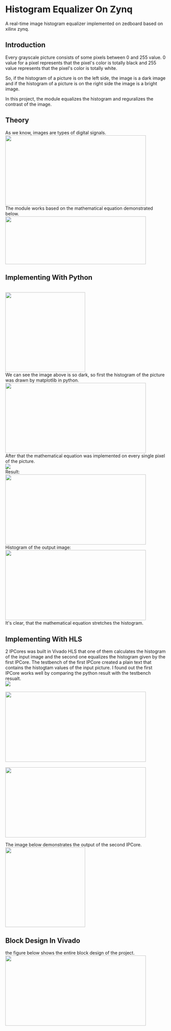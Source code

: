 # Histogram Equalizer On Zynq
A real-time image histogram equalizer implemented on zedboard based on xilinx zynq.

## Introduction
Every grayscale picture consists of some pixels between 0 and 255 value.
0 value for a pixel represents that the pixel's color is totally black and 255 value represents that the pixel's color is totally white.

So, if the histogram of a picture is on the left side, the image is a dark image and if the histogram of a picture is on the right side the image is a bright image.

In this project, the module equalizes the histogram and reguralizes the contrast of the image.

## Theory
As we know, images are types of digital signals.
</br>
<img src = "https://raw.githubusercontent.com/parsahemmasi/image-histogram-equalizer-on-zynq/main/Images/system.png" style="height : 220px;width : 440px"/>
</br>
The module works based on the mathematical equation demonstrated below.
</br>
<img src = "https://raw.githubusercontent.com/parsahemmasi/image-histogram-equalizer-on-zynq/main/Images/eq.png" style="height : 150px;width : 440px"/>
</br>
## Implementing With Python
</br>
<img src = "https://raw.githubusercontent.com/parsahemmasi/image-histogram-equalizer-on-zynq/main/Images/00.jpg" style="height : 250px;width : 250px"/>
</br>
We can see the image above is so dark, so first the histogram of the picture was drawn by matplotlib in python.
</br>
<img src = "https://raw.githubusercontent.com/parsahemmasi/image-histogram-equalizer-on-zynq/main/Images/1.png" style="height : 220px;width : 440px"/>
</br>
After that the mathematical equation was implemented on every single pixel of the picture.
</br>
<img src = "https://raw.githubusercontent.com/parsahemmasi/image-histogram-equalizer-on-zynq/main/Images/eqpy.png"/>
</br>
Result:
</br>
<img src = "https://raw.githubusercontent.com/parsahemmasi/image-histogram-equalizer-on-zynq/main/Images/0.png" style="height : 220px;width : 440px"/>
</br>
Histogram of the output image:
</br>
<img src = "https://raw.githubusercontent.com/parsahemmasi/image-histogram-equalizer-on-zynq/main/Images/2.png" style="height : 220px;width : 440px"/>
</br>
It's clear, that the mathematical equation stretches the histogram.

## Implementing With HLS
2 IPCores was built in Vivado HLS that one of them calculates the histogram of the input image and the second one equalizes the histogram given by the first IPCore.
The testbench of the first IPCore created a plain text that contains the histogtam values of the input picture.
I found out the first IPCore works well by comparing the python result with the testbench resualt.
</br>
<img src = "https://raw.githubusercontent.com/parsahemmasi/image-histogram-equalizer-on-zynq/main/Images/3.png"/>
</br>
</br>
<img src = "https://raw.githubusercontent.com/parsahemmasi/image-histogram-equalizer-on-zynq/main/Images/4.png" style="height : 220px;width : 440px"/>
</br>
</br>
<img src = "https://raw.githubusercontent.com/parsahemmasi/image-histogram-equalizer-on-zynq/main/Images/5.png" style="height : 220px;width : 440px"/>
</br>

The image below demonstrates the output of the second IPCore.
</br>
<img src = "https://raw.githubusercontent.com/parsahemmasi/image-histogram-equalizer-on-zynq/main/Testbench%20Results/HLS_Adjusted_image.jpg" style="height : 250px;width : 250px"/>
</br>

## Block Design In Vivado
the figure below shows the entire block design of the project.
</br>
<img src = "https://raw.githubusercontent.com/parsahemmasi/image-histogram-equalizer-on-zynq/main/Images/vv.png" style="height : 220px;width : 440px"/>
</br>
